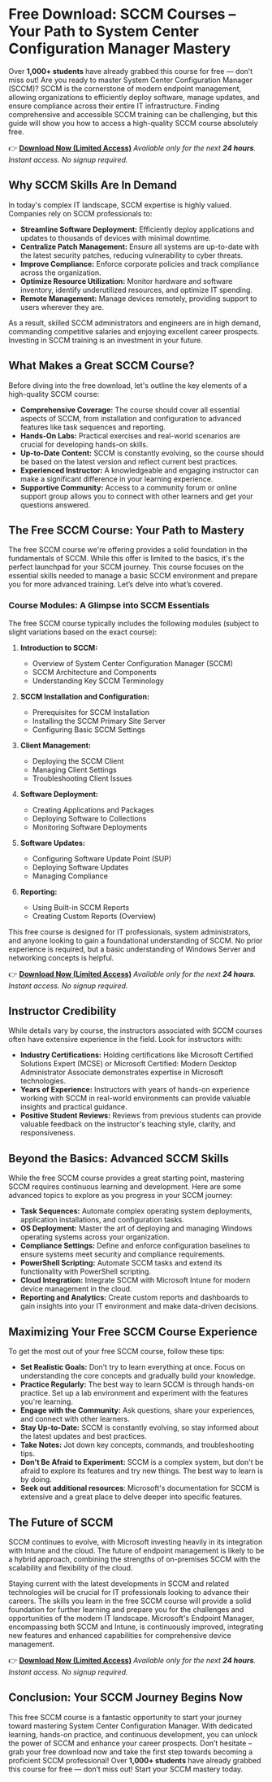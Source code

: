 # Free Download: SCCM Courses – Your Path to System Center Configuration Manager Mastery

Over **1,000+ students** have already grabbed this course for free — don’t miss out!
Are you ready to master System Center Configuration Manager (SCCM)? SCCM is the cornerstone of modern endpoint management, allowing organizations to efficiently deploy software, manage updates, and ensure compliance across their entire IT infrastructure. Finding comprehensive and accessible SCCM training can be challenging, but this guide will show you how to access a high-quality SCCM course absolutely free.

👉 **[Download Now (Limited Access)](https://udemywork.com/sccm-courses)**
_Available only for the next **24 hours**. Instant access. No signup required._

## Why SCCM Skills Are In Demand

In today's complex IT landscape, SCCM expertise is highly valued. Companies rely on SCCM professionals to:

*   **Streamline Software Deployment:** Efficiently deploy applications and updates to thousands of devices with minimal downtime.
*   **Centralize Patch Management:** Ensure all systems are up-to-date with the latest security patches, reducing vulnerability to cyber threats.
*   **Improve Compliance:** Enforce corporate policies and track compliance across the organization.
*   **Optimize Resource Utilization:** Monitor hardware and software inventory, identify underutilized resources, and optimize IT spending.
*   **Remote Management:** Manage devices remotely, providing support to users wherever they are.

As a result, skilled SCCM administrators and engineers are in high demand, commanding competitive salaries and enjoying excellent career prospects. Investing in SCCM training is an investment in your future.

## What Makes a Great SCCM Course?

Before diving into the free download, let's outline the key elements of a high-quality SCCM course:

*   **Comprehensive Coverage:** The course should cover all essential aspects of SCCM, from installation and configuration to advanced features like task sequences and reporting.
*   **Hands-On Labs:** Practical exercises and real-world scenarios are crucial for developing hands-on skills.
*   **Up-to-Date Content:** SCCM is constantly evolving, so the course should be based on the latest version and reflect current best practices.
*   **Experienced Instructor:** A knowledgeable and engaging instructor can make a significant difference in your learning experience.
*   **Supportive Community:** Access to a community forum or online support group allows you to connect with other learners and get your questions answered.

## The Free SCCM Course: Your Path to Mastery

The free SCCM course we're offering provides a solid foundation in the fundamentals of SCCM. While this offer is limited to the basics, it's the perfect launchpad for your SCCM journey. This course focuses on the essential skills needed to manage a basic SCCM environment and prepare you for more advanced training. Let’s delve into what’s covered.

### Course Modules: A Glimpse into SCCM Essentials

The free SCCM course typically includes the following modules (subject to slight variations based on the exact course):

1.  **Introduction to SCCM:**
    *   Overview of System Center Configuration Manager (SCCM)
    *   SCCM Architecture and Components
    *   Understanding Key SCCM Terminology

2.  **SCCM Installation and Configuration:**
    *   Prerequisites for SCCM Installation
    *   Installing the SCCM Primary Site Server
    *   Configuring Basic SCCM Settings

3.  **Client Management:**
    *   Deploying the SCCM Client
    *   Managing Client Settings
    *   Troubleshooting Client Issues

4.  **Software Deployment:**
    *   Creating Applications and Packages
    *   Deploying Software to Collections
    *   Monitoring Software Deployments

5.  **Software Updates:**
    *   Configuring Software Update Point (SUP)
    *   Deploying Software Updates
    *   Managing Compliance

6.  **Reporting:**
    *   Using Built-in SCCM Reports
    *   Creating Custom Reports (Overview)

This free course is designed for IT professionals, system administrators, and anyone looking to gain a foundational understanding of SCCM. No prior experience is required, but a basic understanding of Windows Server and networking concepts is helpful.

👉 **[Download Now (Limited Access)](https://udemywork.com/sccm-courses)**
_Available only for the next **24 hours**. Instant access. No signup required._

## Instructor Credibility

While details vary by course, the instructors associated with SCCM courses often have extensive experience in the field. Look for instructors with:

*   **Industry Certifications:** Holding certifications like Microsoft Certified Solutions Expert (MCSE) or Microsoft Certified: Modern Desktop Administrator Associate demonstrates expertise in Microsoft technologies.
*   **Years of Experience:** Instructors with years of hands-on experience working with SCCM in real-world environments can provide valuable insights and practical guidance.
*   **Positive Student Reviews:** Reviews from previous students can provide valuable feedback on the instructor's teaching style, clarity, and responsiveness.

## Beyond the Basics: Advanced SCCM Skills

While the free SCCM course provides a great starting point, mastering SCCM requires continuous learning and development. Here are some advanced topics to explore as you progress in your SCCM journey:

*   **Task Sequences:** Automate complex operating system deployments, application installations, and configuration tasks.
*   **OS Deployment:** Master the art of deploying and managing Windows operating systems across your organization.
*   **Compliance Settings:** Define and enforce configuration baselines to ensure systems meet security and compliance requirements.
*   **PowerShell Scripting:** Automate SCCM tasks and extend its functionality with PowerShell scripting.
*   **Cloud Integration:** Integrate SCCM with Microsoft Intune for modern device management in the cloud.
*   **Reporting and Analytics:** Create custom reports and dashboards to gain insights into your IT environment and make data-driven decisions.

## Maximizing Your Free SCCM Course Experience

To get the most out of your free SCCM course, follow these tips:

*   **Set Realistic Goals:** Don't try to learn everything at once. Focus on understanding the core concepts and gradually build your knowledge.
*   **Practice Regularly:** The best way to learn SCCM is through hands-on practice. Set up a lab environment and experiment with the features you're learning.
*   **Engage with the Community:** Ask questions, share your experiences, and connect with other learners.
*   **Stay Up-to-Date:** SCCM is constantly evolving, so stay informed about the latest updates and best practices.
*   **Take Notes:** Jot down key concepts, commands, and troubleshooting tips.
*   **Don't Be Afraid to Experiment:** SCCM is a complex system, but don't be afraid to explore its features and try new things. The best way to learn is by doing.
*   **Seek out additional resources**: Microsoft's documentation for SCCM is extensive and a great place to delve deeper into specific features.

## The Future of SCCM

SCCM continues to evolve, with Microsoft investing heavily in its integration with Intune and the cloud. The future of endpoint management is likely to be a hybrid approach, combining the strengths of on-premises SCCM with the scalability and flexibility of the cloud.

Staying current with the latest developments in SCCM and related technologies will be crucial for IT professionals looking to advance their careers. The skills you learn in the free SCCM course will provide a solid foundation for further learning and prepare you for the challenges and opportunities of the modern IT landscape. Microsoft's Endpoint Manager, encompassing both SCCM and Intune, is continuously improved, integrating new features and enhanced capabilities for comprehensive device management.

👉 **[Download Now (Limited Access)](https://udemywork.com/sccm-courses)**
_Available only for the next **24 hours**. Instant access. No signup required._

## Conclusion: Your SCCM Journey Begins Now

This free SCCM course is a fantastic opportunity to start your journey toward mastering System Center Configuration Manager. With dedicated learning, hands-on practice, and continuous development, you can unlock the power of SCCM and enhance your career prospects. Don’t hesitate – grab your free download now and take the first step towards becoming a proficient SCCM professional! Over **1,000+ students** have already grabbed this course for free — don’t miss out! Start your SCCM mastery today.
